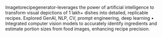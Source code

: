 Imagetorecipegenerator-leverages the power of artificial intelligence to transform visual depictions of 1 lakh+ dishes into detailed, replicable recipes.
 Explored GenAI, NLP, CV, prompt engineering, deep learning
• Integrated computer vision models to accurately identify ingredients and estimate portion sizes from food images, enhancing recipe precision.
